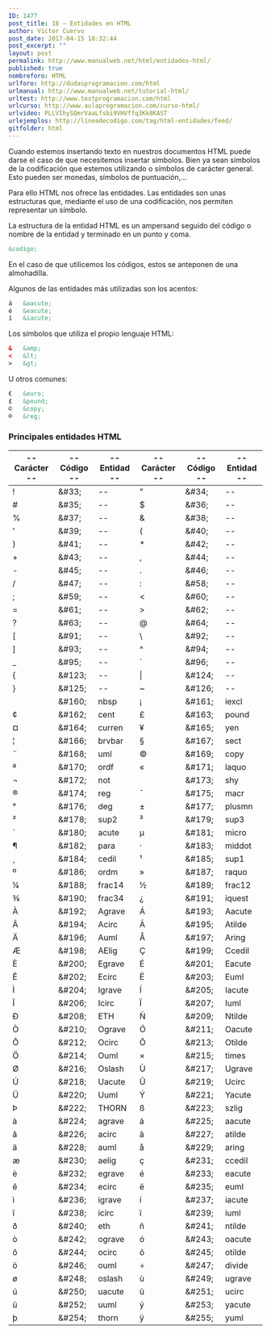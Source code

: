 ```yaml
---
ID: 1477
post_title: 18 – Entidades en HTML
author: Víctor Cuervo
post_date: 2017-04-15 18:32:44
post_excerpt: ""
layout: post
permalink: http://www.manualweb.net/html/entidades-html/
published: true
nombreforo: HTML
urlforo: http://dudasprogramacion.com/html
urlmanual: http://www.manualweb.net/tutorial-html/
urltest: http://www.testprogramacion.com/html
urlcurso: http://www.aulaprogramacion.com/curso-html/
urlvideo: PLLVIhySQmrVaaLfsbi9VHVffq3Kk8KAST
urlejemplos: http://lineadecodigo.com/tag/html-entidades/feed/
gitfolder: html
---
```

Cuando estemos insertando texto en nuestros documentos HTML puede darse el caso de que necesitemos insertar símbolos. Bien ya sean símbolos de la codificación que estemos utilizando o símbolos de carácter general. Esto pueden ser monedas, símbolos de puntuación,...

Para ello HTML nos ofrece las entidades. Las entidades son unas estructuras que, mediante el uso de una codificación, nos permiten representar un símbolo.

La estructura de la entidad HTML es un ampersand seguido del código o nombre de la entidad y terminado en un punto y coma.

~~~html
&codigo;
~~~

En el caso de que utilicemos los códigos, estos se anteponen de una almohadilla.

Algunos de las entidades más utilizadas son los acentos:

~~~html
á	&aacute;
é	&eacute;
í	&iacute;
~~~

Los símbolos que utiliza el propio lenguaje HTML:

~~~html
&	&amp;
<	&lt;
>	&gt;
~~~

U otros comunes:

~~~html
€	&euro;
£	&pound;
©	&copy;
®	&reg;
~~~

### Principales entidades HTML

|  -- Carácter --  | --  Código --  |  -- Entidad --  | --  Carácter --  | --  Código --  | --  Entidad --  |
|---|---|---|---|---|---|
| ! | &#38;#33; | -- | " | &#38;#34; | -- |
| # | &#38;#35; | -- | $ | &#38;#36; | -- |
| % | &#38;#37; | -- | & | &#38;#38; | -- |
| ' | &#38;#39; | -- | ( | &#38;#40; | -- |
| ) | &#38;#41; | -- | * | &#38;#42; | -- |
| + | &#38;#43; | -- | , | &#38;#44; | -- |
| - | &#38;#45; | -- | . | &#38;#46; | -- |
| / | &#38;#47; | -- | : | &#38;#58; | -- |
| ; | &#38;#59; | -- | < | &#38;#60; | -- |
| = | &#38;#61; | -- | > | &#38;#62; | -- |
| ? | &#38;#63; | -- | @ | &#38;#64; | -- |
| [ | &#38;#91; | -- | \ | &#38;#92; | -- |
| ] | &#38;#93; | -- | ^ | &#38;#94; | -- |
| _ | &#38;#95; | -- | ` | &#38;#96; | -- |
| { | &#38;#123; | -- | &#124; | &#38;#124; | -- |
| } | &#38;#125; | -- | ~ | &#38;#126; | -- |
|   | &#38;#160; | nbsp | ¡ | &#38;#161; | iexcl |
| ¢ | &#38;#162; | cent | £ | &#38;#163; | pound |
| ¤ | &#38;#164; | curren | ¥ | &#38;#165; | yen |
| ¦ | &#38;#166; | brvbar | § | &#38;#167; | sect |
| ¨ | &#38;#168; | uml | © | &#38;#169; | copy |
| ª | &#38;#170; | ordf | « | &#38;#171; | laquo |
| ¬ | &#38;#172; | not | | &#38;#173; | shy |
| ® | &#38;#174; | reg | ¯ | &#38;#175; | macr |
| ° | &#38;#176; | deg | ± | &#38;#177; | plusmn |
| ² | &#38;#178; | sup2 | ³ | &#38;#179; | sup3 |
| ´ | &#38;#180; | acute | µ | &#38;#181; | micro |
| ¶ | &#38;#182; | para | · | &#38;#183; | middot |
| ¸ | &#38;#184; | cedil | ¹ | &#38;#185; | sup1 |
| º | &#38;#186; | ordm | » | &#38;#187; | raquo |
| ¼ | &#38;#188; | frac14 | ½ | &#38;#189; | frac12 |
| ¾ | &#38;#190; | frac34 | ¿ | &#38;#191; | iquest |
| À | &#38;#192; | Agrave | Á | &#38;#193; | Aacute |
| Â | &#38;#194; | Acirc | Ã | &#38;#195; | Atilde |
| Ä | &#38;#196; | Auml | Å | &#38;#197; | Aring |
| Æ | &#38;#198; | AElig | Ç | &#38;#199; | Ccedil |
| È | &#38;#200; | Egrave | É | &#38;#201; | Eacute |
| Ê | &#38;#202; | Ecirc | Ë | &#38;#203; | Euml |
| Ì | &#38;#204; | Igrave | Í | &#38;#205; | Iacute |
| Î | &#38;#206; | Icirc | Ï | &#38;#207; | Iuml |
| Ð | &#38;#208; | ETH | Ñ | &#38;#209; | Ntilde |
| Ò | &#38;#210; | Ograve | Ó | &#38;#211; | Oacute |
| Ô | &#38;#212; | Ocirc | Õ | &#38;#213; | Otilde |
| Ö | &#38;#214; | Ouml | × | &#38;#215; | times |
| Ø | &#38;#216; | Oslash | Ù | &#38;#217; | Ugrave |
| Ú | &#38;#218; | Uacute | Û | &#38;#219; | Ucirc |
| Ü | &#38;#220; | Uuml | Ý | &#38;#221; | Yacute |
| Þ | &#38;#222; | THORN | ß | &#38;#223; | szlig |
| à | &#38;#224; | agrave | á | &#38;#225; | aacute |
| â | &#38;#226; | acirc | ã | &#38;#227; | atilde |
| ä | &#38;#228; | auml | å | &#38;#229; | aring |
| æ | &#38;#230; | aelig | ç | &#38;#231; | ccedil |
| è | &#38;#232; | egrave | é | &#38;#233; | eacute |
| ê | &#38;#234; | ecirc | ë | &#38;#235; | euml |
| ì | &#38;#236; | igrave | í | &#38;#237; | iacute |
| î | &#38;#238; | icirc | ï | &#38;#239; | iuml |
| ð | &#38;#240; | eth | ñ | &#38;#241; | ntilde |
| ò | &#38;#242; | ograve | ó | &#38;#243; | oacute |
| ô | &#38;#244; | ocirc | õ | &#38;#245; | otilde |
| ö | &#38;#246; | ouml | ÷ | &#38;#247; | divide |
| ø | &#38;#248; | oslash | ù | &#38;#249; | ugrave |
| ú | &#38;#250; | uacute | û | &#38;#251; | ucirc |
| ü | &#38;#252; | uuml | ý | &#38;#253; | yacute |
| þ | &#38;#254; | thorn | ÿ | &#38;#255; | yuml |
